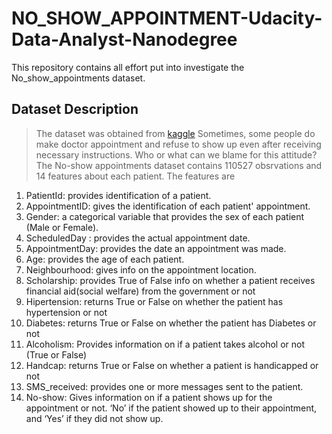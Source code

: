 # NO_SHOW_APPOINTMENT-Udacity-Data-Analyst-Nanodegree
This repository contains all effort put into investigate the No_show_appointments dataset.
## Dataset Description
> The dataset was obtained from [kaggle](https://www.kaggle.com/datasets/joniarroba/noshowappointments)
> Sometimes, some people do make doctor appointment and refuse to show up even after receiving necessary instructions. Who or what can we blame for this attitude? The No-show appointments dataset contains 110527 obsrvations and 14 features about each patient. The features are
1. PatientId: provides identification of a patient.
2. AppointmentID: gives the identification of each patient' appointment.
3. Gender: a categorical variable that provides the sex of each patient (Male or Female).
4. ScheduledDay : provides the actual appointment date.
5. AppointmentDay: provides the date an appointment was made.
6. Age: provides the age of each patient.
7. Neighbourhood: gives info on the appointment location.
8. Scholarship: provides True of False info on whether a patient receives financial aid(social welfare) from the government or not
9. Hipertension: returns True or False on whether the patient has hypertension or not
10. Diabetes: returns True or False on whether the patient has Diabetes or not
11. Alcoholism: Provides information on if a patient takes alcohol or not (True or False)
12. Handcap: returns True or False on whether a patient is handicapped or not
13. SMS_received: provides one or more messages sent to the patient.
14. No-show: Gives information on if a patient shows up for the appointment or not. ‘No’ if the patient showed up to their appointment, and ‘Yes’ if they did not show up.
